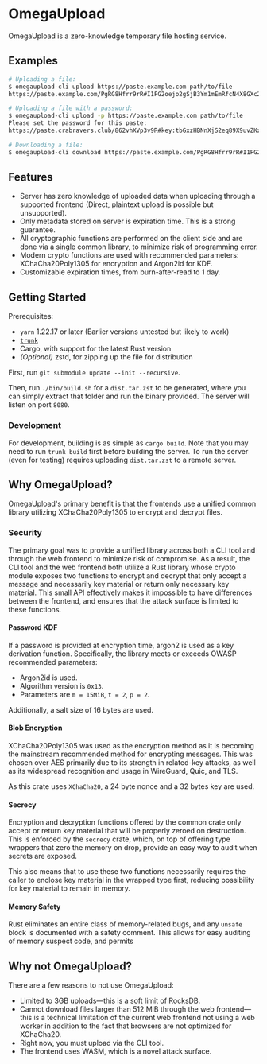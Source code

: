 # OmegaUpload

OmegaUpload is a zero-knowledge temporary file hosting service.

## Examples

```bash
# Uploading a file:
$ omegaupload-cli upload https://paste.example.com path/to/file
https://paste.example.com/PgRG8Hfrr9rR#I1FG2oejo2gSjB3Ym1mEmRfcN4X8GXc2pZtZeiSsWFo=

# Uploading a file with a password:
$ omegaupload-cli upload -p https://paste.example.com path/to/file
Please set the password for this paste:
https://paste.crabravers.club/862vhXVp3v9R#key:tbGxzHBNnXjS2eq89X9uvZKz_i8bvapLPEp8g0waQrc=!pw

# Downloading a file:
$ omegaupload-cli download https://paste.example.com/PgRG8Hfrr9rR#I1FG2oejo2gSjB3Ym1mEmRfcN4X8GXc2pZtZeiSsWFo=
```

## Features

- Server has zero knowledge of uploaded data when uploading through a supported
  frontend (Direct, plaintext upload is possible but unsupported).
- Only metadata stored on server is expiration time. This is a strong guarantee.
- All cryptographic functions are performed on the client side and are done via
  a single common library, to minimize risk of programming error.
- Modern crypto functions are used with recommended parameters:
  XChaCha20Poly1305 for encryption and Argon2id for KDF.
- Customizable expiration times, from burn-after-read to 1 day.

## Getting Started

Prerequisites:
- `yarn` 1.22.17 or later (Earlier versions untested but likely to work)
- [`trunk`](https://trunkrs.dev/)
- Cargo, with support for the latest Rust version
- _(Optional)_ zstd, for zipping up the file for distribution

First, run `git submodule update --init --recursive`.

Then, run `./bin/build.sh` for a `dist.tar.zst` to be generated, where you can
simply extract that folder and run the binary provided. The server will listen
on port `8080`.

### Development

For development, building is as simple as `cargo build`. Note that you may need
to run `trunk build` first before building the server. To run the server (even
for testing) requires uploading `dist.tar.zst` to a remote server.

## Why OmegaUpload?

OmegaUpload's primary benefit is that the frontends use a unified common library
utilizing XChaCha20Poly1305 to encrypt and decrypt files.

### Security

The primary goal was to provide a unified library across both a CLI tool and
through the web frontend to minimize risk of compromise. As a result, the CLI
tool and the web frontend both utilize a Rust library whose crypto module
exposes two functions to encrypt and decrypt that only accept a message and
necessarily key material or return only necessary key material. This small API
effectively makes it impossible to have differences between the frontend, and
ensures that the attack surface is limited to these functions.

#### Password KDF

If a password is provided at encryption time, argon2 is used as a key derivation
function. Specifically, the library meets or exceeds OWASP recommended
parameters:
 - Argon2id is used.
 - Algorithm version is `0x13`.
 - Parameters are `m = 15MiB`, `t = 2`, `p = 2`.

 Additionally, a salt size of 16 bytes are used.

#### Blob Encryption

XChaCha20Poly1305 was used as the encryption method as it is becoming the
mainstream recommended method for encrypting messages. This was chosen over AES
primarily due to its strength in related-key attacks, as well as its widespread
recognition and usage in WireGuard, Quic, and TLS.

As this crate uses `XChaCha20`, a 24 byte nonce and a 32 bytes key are used.

#### Secrecy

Encryption and decryption functions offered by the common crate only accept or
return key material that will be properly zeroed on destruction. This is
enforced by the `secrecy` crate, which, on top of offering type wrappers that
zero the memory on drop, provide an easy way to audit when secrets are exposed.

This also means that to use these two functions necessarily requires the caller
to enclose key material in the wrapped type first, reducing possibility for key
material to remain in memory.

#### Memory Safety

Rust eliminates an entire class of memory-related bugs, and any `unsafe` block
is documented with a safety comment. This allows for easy auditing of memory
suspect code, and permits

## Why not OmegaUpload?

There are a few reasons to not use OmegaUpload:
 - Limited to 3GB uploads&mdash;this is a soft limit of RocksDB.
 - Cannot download files larger than 512 MiB through the web frontend&mdash;this
   is a technical limitation of the current web frontend not using a web worker
   in addition to the fact that browsers are not optimized for XChaCha20.
 - Right now, you must upload via the CLI tool.
 - The frontend uses WASM, which is a novel attack surface.
